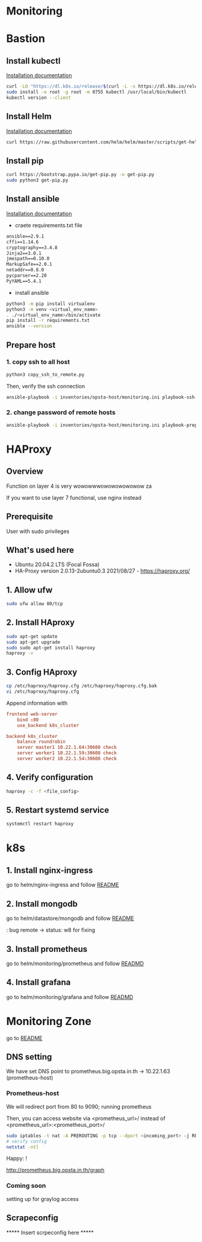 # Monitoring

# Bastion

## Install kubectl

[Installation documentation](https://kubernetes.io/docs/tasks/tools/install-kubectl-linux/)

```bash
curl -LO "https://dl.k8s.io/release/$(curl -L -s https://dl.k8s.io/release/stable.txt)/bin/linux/amd64/kubectl"
sudo install -o root -g root -m 0755 kubectl /usr/local/bin/kubectl
kubectl version --client
```

## Install Helm

[Installation documentation](https://helm.sh/docs/intro/install/)

```bash
curl https://raw.githubusercontent.com/helm/helm/master/scripts/get-helm-3 | bash
```

## Install pip

```bash
curl https://bootstrap.pypa.io/get-pip.py -o get-pip.py
sudo python3 get-pip.py
```

## Install ansible

[Installation documentation](https://docs.ansible.com/ansible/latest/installation_guide/intro_installation.html#installing-and-upgrading-ansible-with-pip)

- craete requirements.txt file

```txt
ansible==2.9.1
cffi==1.14.6
cryptography==3.4.8
Jinja2==3.0.1
jmespath==0.10.0
MarkupSafe==2.0.1
netaddr==0.8.0
pycparser==2.20
PyYAML==5.4.1
```

- install ansible

```bash
python3 -m pip install virtualenv
python3 -m venv <virtual_env_name>
. ./<virtual_env_name>/bin/activate
pip install -r requirements.txt
ansible --version
```

## Prepare host

### 1. copy ssh to all host

```bash
python3 copy_ssh_to_remote.py
```

Then, verify the ssh connection

```bash
ansible-playbook -i inventories/opsta-host/monitoring.ini playbook-ssh-connection/check-ssh-connection.yaml
```

### 2. change password of remote hosts

```bash
ansible-playbook -i inventories/opsta-host/monitoring.ini playbook-prepare-host/prepare-host.yaml
```

# HAProxy

## Overview

Function on layer 4 is very wowowwwowowowowowow za

If you want to use layer 7 functional, use nginx instead

## Prerequisite

User with sudo privileges

## What's used here

- Ubuntu 20.04.2 LTS (Focal Fossa)
- HA-Proxy version 2.0.13-2ubuntu0.3 2021/08/27 - https://haproxy.org/

## 1. Allow ufw

```bash
sudo ufw allow 80/tcp
```

## 2. Install HAproxy

```bash
sudo apt-get update
sudo apt-get upgrade
sudo sudo apt-get install haproxy
haproxy -v
```

## 3. Config HAproxy

```bash
cp /etc/haproxy/haproxy.cfg /etc/haproxy/haproxy.cfg.bak
vi /etc/haproxy/haproxy.cfg
```

Append information with

```conf
frontend web-server
    bind :80
    use_backend k8s_cluster

backend k8s_cluster
    balance roundrobin
    server master1 10.22.1.64:30608 check
    server worker1 10.22.1.59:30608 check
    server worker2 10.22.1.54:30608 check
```

## 4. Verify configuration

```bash
haproxy -c -f <file_config>
```

## 5. Restart systemd service

```bash
systemctl restart haproxy
```

# k8s

## 1. Install nginx-ingress

go to helm/nginx-ingress and follow [README](./helm/nginx-ingress/README.md)

## 2. Install mongodb

go to helm/datastore/mongodb and follow [README](./helm/datastore/mongodb/README.md)

: bug remote -> status: w8 for fixing

## 3. Install prometheus

go to helm/monitoring/prometheus and follow [READMD](./helm/monitoring/prometheus/README.md)

## 4. Install grafana

go to helm/monitoring/grafana and follow [READMD](./helm/monitoring/grafana/README.md)

# Monitoring Zone

go to [README](./playbook-monitoring/README.md)

## DNS setting

We have set DNS point to prometheus.big.opsta.in.th -> 10.22.1.63 (prometheus-host)

### Prometheus-host

We will redirect port from 80 to 9090; running prometheus

Then, you can access website via <prometheus_url>/ instead of <prometheus_url>:<prometheus_port>/

```bash
sudo iptables -t nat -A PREROUTING -p tcp --dport <incoming_port> -j REDIRECT --to-port <upgoing_port>
# verify config
netstat -ntl
```

Happy: !

http://prometheus.big.opsta.in.th/graph

### Coming soon

setting up for graylog access

## Scrapeconfig

***** Insert scrpeconfig here *****

